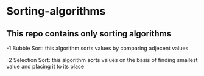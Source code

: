 # Sorting-algorithms
## This repo contains only sorting algorithms 
-1 Bubble Sort:
    this algorithm sorts values by comparing adjecent values

    
-2 Selection Sort:
    this algorithm sorts values on the basis of finding smallest value
    and placing it to its place
